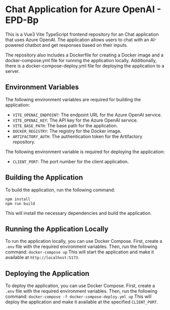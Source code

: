 # Chat Application for Azure OpenAI - EPD-Bp

This is a Vue3 Vite TypeScript frontend repository for an Chat application that uses Azure OpenAI. The application allows users to chat with an AI-powered chatbot and get responses based on their inputs.

The repository also includes a Dockerfile for creating a Docker image and a docker-compose.yml file for running the application locally. Additionally, there is a docker-compose-deploy.yml file for deploying the application to a server.

## Environment Variables

The following environment variables are required for building the application:

- `VITE_OPENAI_ENDPOINT`: The endpoint URL for the Azure OpenAI service.
- `VITE_OPENAI_KEY`: The API key for the Azure OpenAI service.
- `VITE_BASE_PATH`: The base path for the application.
- `DOCKER_REGISTRY`: The registry for the Docker image.
- `ARTIFACTORY_AUTH`: The authentication token for the Artifactory repository.

The following environment variable is required for deploying the application:

- `CLIENT_PORT`: The port number for the client application.

## Building the Application

To build the application, run the following command:

```
npm install
npm run build
```

This will install the necessary dependencies and build the application.

## Running the Application Locally

To run the application locally, you can use Docker Compose. First, create a `.env` file with the required environment variables. Then, run the following command:
`docker-compose up`
This will start the application and make it available at `http://localhost:5173`.

## Deploying the Application

To deploy the application, you can use Docker Compose. First, create a `.env` file with the required environment variables. Then, run the following command:
`docker-compose -f docker-compose-deploy.yml up`
This will deploy the application and make it available at the specified `CLIENT_PORT`.
